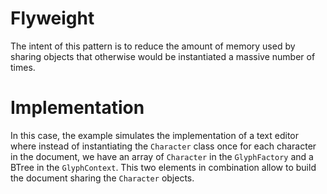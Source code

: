 # Flyweight

The intent of this pattern is to reduce the amount of memory used by sharing objects that otherwise would be instantiated a massive number of times.

# Implementation

In this case, the example simulates the implementation of a text editor where instead of instantiating the `Character` class once for each character in the document, we have an array of `Character` in the `GlyphFactory` and a BTree in the `GlyphContext`. This two elements in combination allow to build the document sharing the `Character` objects.
